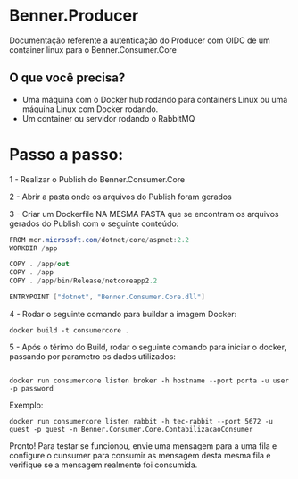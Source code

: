 # Benner.Producer

Documentação referente a autenticação do Producer com OIDC de um container linux para o Benner.Consumer.Core

## O que você precisa?

- Uma máquina com o Docker hub rodando para containers Linux ou uma máquina Linux com Docker rodando.
- Um container ou servidor rodando o RabbitMQ

# Passo a passo:

1 - Realizar o Publish do Benner.Consumer.Core

2 - Abrir a pasta onde os arquivos do Publish foram gerados

3 - Criar um Dockerfile NA MESMA PASTA que se encontram os arquivos gerados do Publish com o seguinte conteúdo:

```csharp
FROM mcr.microsoft.com/dotnet/core/aspnet:2.2
WORKDIR /app

COPY . /app/out
COPY . /app
COPY . /app/bin/Release/netcoreapp2.2

ENTRYPOINT ["dotnet", "Benner.Consumer.Core.dll"]
```

4 - Rodar o seguinte comando para buildar a imagem Docker:
```shell
docker build -t consumercore .
```

5 - Após o térimo do Build, rodar o seguinte comando para iniciar o docker, passando por parametro os dados utilizados:
```shell

docker run consumercore listen broker -h hostname --port porta -u user -p password

```
Exemplo: 
```shell
docker run consumercore listen rabbit -h tec-rabbit --port 5672 -u guest -p guest -n Benner.Consumer.Core.ContabilizacaoConsumer

```

Pronto! Para testar se funcionou, envie uma mensagem para a uma fila e configure o cunsumer para consumir as mensagem desta mesma fila e verifique se a mensagem realmente foi consumida.